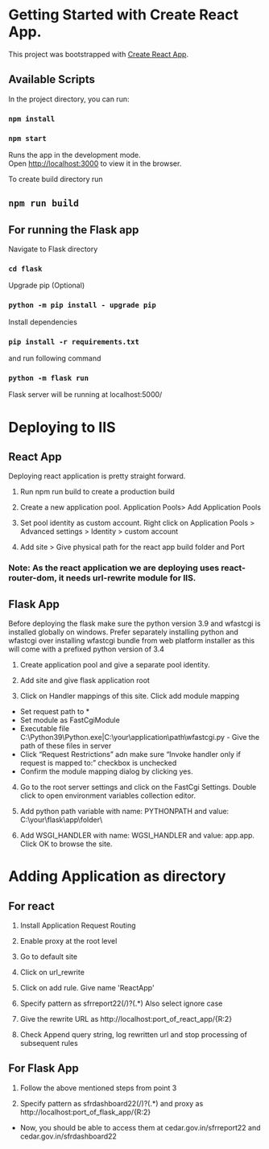 # Getting Started with Create React App.

This project was bootstrapped with [Create React App](https://github.com/facebook/create-react-app).

## Available Scripts

In the project directory, you can run:

### `npm install`
### `npm start`

Runs the app in the development mode.\
Open [http://localhost:3000](http://localhost:3000) to view it in the browser.

To create build directory run

## `npm run build`

## For running the Flask app

Navigate to Flask directory

### `cd flask`

Upgrade pip (Optional)

### `python -m pip install - upgrade pip`

Install dependencies

### `pip install -r requirements.txt`

and run following command

### `python -m flask run`

Flask server will be running at localhost:5000/

# Deploying to IIS

## React App

Deploying react application is pretty straight forward. 

1. Run npm run build to create a production build

2. Create a new application pool. Application Pools> Add Application Pools

3. Set pool identity as custom account. Right click on Application Pools > Advanced settings > Identity > custom account

4. Add site > Give physical path for the react app build folder and Port

### Note: As the react application we are deploying uses react-router-dom, it needs url-rewrite module for IIS.

## Flask App

Before deploying the flask make sure the python version 3.9 and wfastcgi is installed globally on windows. Prefer separately installing python and wfastcgi over installing wfastcgi bundle from web platform installer as this will come with a prefixed python version of 3.4

1. Create application pool and give a separate pool identity.

2. Add site and give flask application root

3. Click on Handler mappings of this site. Click add module mapping
*  Set request path to *
*  Set module as FastCgiModule
*  Executable file  C:\Python39\Python.exe|C:\your\application\path\wfastcgi.py  - Give the path of these files in server
*  Click “Request Restrictions” adn make sure “Invoke handler only if request is mapped to:” checkbox is unchecked
*  Confirm the module mapping dialog by clicking yes.

4. Go to the root server settings and click on the FastCgi Settings. Double click to open environment variables collection editor.

5. Add python path variable with name: PYTHONPATH and value: C:\your\flask\app\folder\

6. Add WSGI_HANDLER with name: WGSI_HANDLER and value: app.app. Click OK to browse the site.

# Adding Application as directory

## For react

1. Install Application Request Routing

2. Enable proxy at the root level

3. Go to default site

4. Click on url_rewrite

5. Click on add rule. Give name 'ReactApp'

6. Specify pattern as sfrreport22(/)?(.*) Also select ignore case

7. Give the rewrite URL as http://localhost:port_of_react_app/{R:2}

8. Check Append query string, log rewritten url and stop processing of subsequent rules

## For Flask App

1. Follow the above mentioned steps from point 3

2. Specify pattern as sfrdashboard22(/)?(.*) and proxy as http://localhost:port_of_flask_app/{R:2}

* Now, you should be able to access them at cedar.gov.in/sfrreport22 and cedar.gov.in/sfrdashboard22